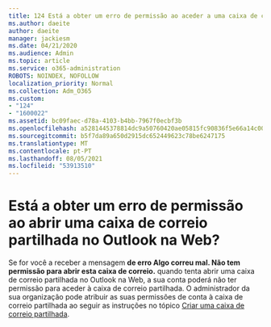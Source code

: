 ```yaml
---
title: 124 Está a obter um erro de permissão ao aceder a uma caixa de correio partilhada no OWA?
ms.author: daeite
author: daeite
manager: jackiesm
ms.date: 04/21/2020
ms.audience: Admin
ms.topic: article
ms.service: o365-administration
ROBOTS: NOINDEX, NOFOLLOW
localization_priority: Normal
ms.collection: Adm_O365
ms.custom:
- "124"
- "1600022"
ms.assetid: bc09faec-d78a-4103-b4bb-7967f0ecbf3b
ms.openlocfilehash: a5281445378814dc9a50760420ae05815fc90836f5e66a14c00993afbb1921d7
ms.sourcegitcommit: b5f7da89a650d2915dc652449623c78be6247175
ms.translationtype: MT
ms.contentlocale: pt-PT
ms.lasthandoff: 08/05/2021
ms.locfileid: "53913510"
---
```

# <a name="getting-a-permission-error-when-opening-a-shared-mailbox-in-outlook-on-the-web"></a>Está a obter um erro de permissão ao abrir uma caixa de correio partilhada no Outlook na Web?

Se for você a receber a mensagem **de erro Algo correu mal. Não tem permissão para abrir esta caixa de correio.** quando tenta abrir uma caixa de correio partilhada no Outlook na Web, a sua conta poderá não ter permissão para aceder à caixa de correio partilhada. O administrador da sua organização pode atribuir as suas permissões de conta à caixa de correio partilhada ao seguir as instruções no tópico [Criar uma caixa de correio partilhada](https://docs.microsoft.com/microsoft-365/admin/email/create-a-shared-mailbox).
  